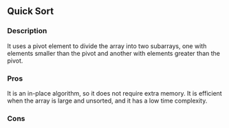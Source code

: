 ## Quick Sort

### Description

It uses a pivot element to divide the array into two subarrays, one with elements smaller than the pivot and another with elements greater than the pivot.

### Pros

It is an in-place algorithm, so it does not require extra memory. It is efficient when the array is large and unsorted, and it has a low time complexity.

### Cons
